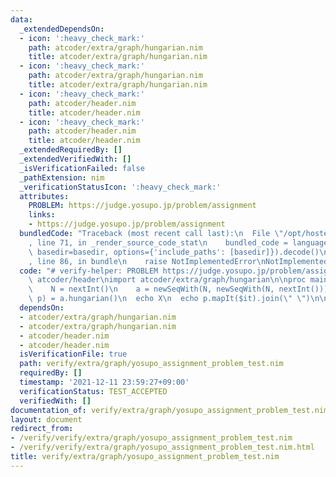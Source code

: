 ```yaml
---
data:
  _extendedDependsOn:
  - icon: ':heavy_check_mark:'
    path: atcoder/extra/graph/hungarian.nim
    title: atcoder/extra/graph/hungarian.nim
  - icon: ':heavy_check_mark:'
    path: atcoder/extra/graph/hungarian.nim
    title: atcoder/extra/graph/hungarian.nim
  - icon: ':heavy_check_mark:'
    path: atcoder/header.nim
    title: atcoder/header.nim
  - icon: ':heavy_check_mark:'
    path: atcoder/header.nim
    title: atcoder/header.nim
  _extendedRequiredBy: []
  _extendedVerifiedWith: []
  _isVerificationFailed: false
  _pathExtension: nim
  _verificationStatusIcon: ':heavy_check_mark:'
  attributes:
    PROBLEM: https://judge.yosupo.jp/problem/assignment
    links:
    - https://judge.yosupo.jp/problem/assignment
  bundledCode: "Traceback (most recent call last):\n  File \"/opt/hostedtoolcache/Python/3.10.1/x64/lib/python3.10/site-packages/onlinejudge_verify/documentation/build.py\"\
    , line 71, in _render_source_code_stat\n    bundled_code = language.bundle(stat.path,\
    \ basedir=basedir, options={'include_paths': [basedir]}).decode()\n  File \"/opt/hostedtoolcache/Python/3.10.1/x64/lib/python3.10/site-packages/onlinejudge_verify/languages/nim.py\"\
    , line 86, in bundle\n    raise NotImplementedError\nNotImplementedError\n"
  code: "# verify-helper: PROBLEM https://judge.yosupo.jp/problem/assignment\n\ninclude\
    \ atcoder/header\nimport atcoder/extra/graph/hungarian\n\nproc main() =\n  let\n\
    \    N = nextInt()\n    a = newSeqWith(N, newSeqWith(N, nextInt()))\n  let (X,\
    \ p) = a.hungarian()\n  echo X\n  echo p.mapIt($it).join(\" \")\n\nmain()\n"
  dependsOn:
  - atcoder/extra/graph/hungarian.nim
  - atcoder/extra/graph/hungarian.nim
  - atcoder/header.nim
  - atcoder/header.nim
  isVerificationFile: true
  path: verify/extra/graph/yosupo_assignment_problem_test.nim
  requiredBy: []
  timestamp: '2021-12-11 23:59:27+09:00'
  verificationStatus: TEST_ACCEPTED
  verifiedWith: []
documentation_of: verify/extra/graph/yosupo_assignment_problem_test.nim
layout: document
redirect_from:
- /verify/verify/extra/graph/yosupo_assignment_problem_test.nim
- /verify/verify/extra/graph/yosupo_assignment_problem_test.nim.html
title: verify/extra/graph/yosupo_assignment_problem_test.nim
---
```

